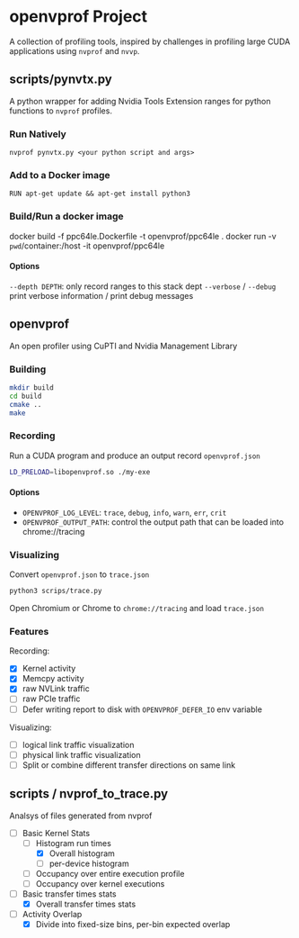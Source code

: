 # openvprof Project

A collection of profiling tools, inspired by challenges in profiling large CUDA applications using `nvprof` and `nvvp`.

## scripts/pynvtx.py

A python wrapper for adding Nvidia Tools Extension ranges for python functions to `nvprof` profiles.

### Run Natively

`nvprof pynvtx.py <your python script and args>`

### Add to a Docker image

```docker
RUN apt-get update && apt-get install python3
```

### Build/Run a docker image

docker build -f ppc64le.Dockerfile -t openvprof/ppc64le .
docker run -v `pwd`/container:/host -it openvprof/ppc64le

#### Options

`--depth DEPTH`: only record ranges to this stack dept
`--verbose` / `--debug` print verbose information / print debug messages

## openvprof

An open profiler using CuPTI and Nvidia Management Library

### Building

```bash
mkdir build
cd build
cmake ..
make
```

### Recording

Run a CUDA program and produce an output record `openvprof.json`

```bash
LD_PRELOAD=libopenvprof.so ./my-exe
```

#### Options

* `OPENVPROF_LOG_LEVEL`: `trace`, `debug`, `info`, `warn`, `err`, `crit`
* `OPENVPROF_OUTPUT_PATH`: control the output path that can be loaded into chrome://tracing

### Visualizing

Convert `openvprof.json` to `trace.json`

```bash
python3 scrips/trace.py
```

Open Chromium or Chrome to `chrome://tracing` and load `trace.json`


### Features

Recording:

- [x] Kernel activity
- [x] Memcpy activity
- [x] raw NVLink traffic
- [ ] raw PCIe traffic
- [ ] Defer writing report to disk with `OPENVPROF_DEFER_IO` env variable

Visualizing:
- [ ] logical link traffic visualization
- [ ] physical link traffic visualization
- [ ] Split or combine different transfer directions on same link

## scripts / nvprof_to_trace.py

Analsys of files generated from nvprof

- [ ] Basic Kernel Stats
  - [ ] Histogram run times
    - [x] Overall histogram
    - [ ] per-device histogram
  - [ ] Occupancy over entire execution profile
  - [ ] Occupancy over kernel executions
- [ ] Basic transfer times stats
  - [x] Overall transfer times stats
- [ ] Activity Overlap
  - [x] Divide into fixed-size bins, per-bin expected overlap
